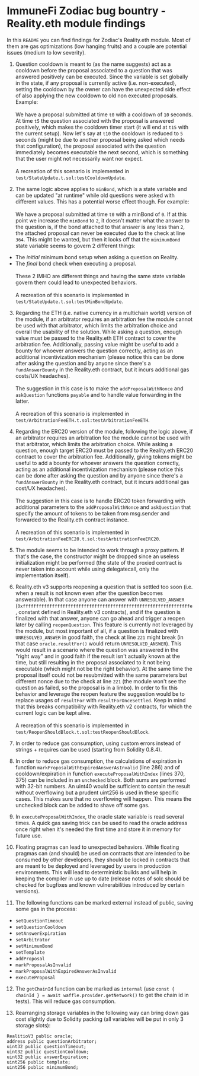 # ImmuneFi Zodiac bug bountry - Reality.eth module findings

In this `README` you can find findings for Zodiac's Reality.eth module. Most of
them are gas optimizations (low hanging fruits) and a couple are potential
issues (medium to low severity).

1. Question cooldown is meant to (as the name suggests) act as a cooldown before
   the proposal associated to a question that was answered positively can be
   executed. Since the variable is set globally in the state, if any proposal is
   currently active (i.e. non-executed), setting the cooldown by the owner can
   have the unexpected side effect of also applying the new cooldown to old non
   executed proposals. Example: <br/><br/>We have a proposal submitted at time
   `t0` with a cooldown of `10` seconds. At time `t5` the question associated
   with the proposal is answered positively, which makes the cooldown timer
   start (it will end at `t15` with the current setup). Now let's say at `t10`
   the cooldown is reduced to `5` seconds (might be due to another proposal
   being asked which needs that configuration), the proposal associated with the
   question immediately becomes executable the next second, which is something
   that the user might not necessarily want nor expect. <br/><br/>A recreation
   of this scenario is implemented in
   `test/StateUpdate.t.sol:testCooldownUpdate`.

2. The same logic above applies to `minBond`, which is a state variable and can
   be updated "at runtime" while old questions were asked with different values.
   This has a potential worse effect though. For example: <br/><br/> We have a
   proposal submitted at time `t0` with a minBond of `0`. If at this point we
   increase the `minBond` to `2`, it doesn't matter what the answer to the
   question is, if the bond attached to that answer is any less than `2`, the
   attached proposal can never be executed due to the check at line `364`. This
   might be wanted, but then it looks off that the `minimumBond` state variable
   seems to govern 2 different things: <br/>

- The _initial_ minimum bond setup when asking a question on Reality.
- The _final_ bond check when executing a proposal. <br/><br/> These 2 IMHO are
  different things and having the same state variable govern them could lead to
  unexpected behaviors. <br/><br/> A recreation of this scenario is implemented
  in `test/StateUpdate.t.sol:testMinBondUpdate`.

3. Regarding the ETH (i.e. native currency in a multichain world) version of the
   module, if an arbitrator requires an arbitration fee the module cannot be
   used with that arbitrator, which limits the arbitration choice and overall
   the usability of the solution. While asking a question, enough value must be
   passed to the Reality.eth ETH contract to cover the arbitration fee.
   Additionally, passing value might be useful to add a bounty for whoever
   answers the question correctly, acting as an additional incentivization
   mechanism (please notice this can be done after asking the question and by
   anyone since there's a `fundAnswerBounty` in the Reality.eth contract, but it
   incurs additional gas costs/UX headaches). <br/><br/> The suggestion in this
   case is to make the `addProposalWithNonce` and `askQuestion` functions
   `payable` and to handle value forwarding in the latter. <br/><br/> A
   recreation of this scenario is implemented in
   `test/ArbitrationFeeETH.t.sol:testArbitrationFeeETH`.

4. Regarding the ERC20 version of the module, following the logic above, if an
   arbitrator requires an arbitration fee the module cannot be used with that
   arbitrator, which limits the arbitration choice. While asking a question,
   enough target ERC20 must be passed to the Reality.eth ERC20 contract to cover
   the arbitration fee. Additionally, giving tokens might be useful to add a
   bounty for whoever answers the question correctly, acting as an additional
   incentivization mechanism (please notice this can be done after asking the
   question and by anyone since there's a `fundAnswerBounty` in the Reality.eth
   contract, but it incurs additional gas cost/UX headaches). <br/><br/> The
   suggestion in this case is to handle ERC20 token forwarding with additional
   parameters to the `addProposalWithNonce` and `askQuestion` that specify the
   amount of tokens to be taken from msg.sender and forwarded to the Reality.eth
   contract instance. <br/><br/> A recreation of this scenario is implemented in
   `test/ArbitrationFeeERC20.t.sol:testArbitrationFeeERC20`.

5. The module seems to be intended to work through a proxy pattern. If that's
   the case, the constructor might be dropped since an useless initialization
   might be performed (the state of the proxied contract is never taken into
   account while using delegatecall, only the implementation itself).

6. Reality.eth v3 supports reopening a question that is settled too soon (i.e.
   when a result is not known even after the question becomes answerable). In
   that case anyone can answer with `UNRESOLVED_ANSWER`
   (`0xfffffffffffffffffffffffffffffffffffffffffffffffffffffffffffffffe`,
   constant defined in Reality.eth v3 contracts), and if the question is
   finalized with that answer, anyone can go ahead and trigger a reopen later by
   calling `reopenQuestion`. This feature is currently not leveraged by the
   module, but most important of all, if a question is finalized with
   `UNRESOLVED_ANSWER` in good faith, the check at line `221` might break (in
   that case `oracle.resultFor()` would return `UNRESOLVED_ANSWER`). This would
   result in a scenario where the question was answered in the "right way" and
   in good faith if the result isn't actually known at the time, but still
   resulting in the proposal associated to it not being executable (which might
   not be the right behavior). At the same time the proposal itself could not be
   resubmitted with the same parameters but different nonce due to the check at
   line `221` (the module won't see the question as failed, so the proposal is
   in a limbo). In order to fix this behavior and leverage the reopen feature
   the suggestion would be to replace usages of `resultFor` with
   `resultForOnceSettled`. Keep in mind that this breaks compatibility with
   Reality.eth v2 contracts, for which the current logic can be kept alive.
   <br/><br/> A recreation of this scenario is implemented in
   `test/ReopenShouldBlock.t.sol:testReopenShouldBlock`.

7. In order to reduce gas consumption, using custom errors instead of strings +
   requires can be used (starting from Solidity 0.8.4).

8. In order to reduce gas consumption, the calculations of expiration in
   function `markProposalWithExpiredAnswerAsInvalid` (line 286) and of
   cooldown/expiration in function `executeProposalWithIndex` (lines 370, 375)
   can be included in an `unchecked` block. Both sums are performed with 32-bit
   numbers. An uint40 would be sufficient to contain the result without
   overflowing but a prudent uint256 is used in these specific cases. This makes
   sure that no overflowing will happen. This means the unchecked block can be
   added to shave off some gas.

9. In `executeProposalWithIndex`, the oracle state variable is read several
   times. A quick gas saving trick can be used to read the oracle address once
   right when it's needed the first time and store it in memory for future use.

10. Floating pragmas can lead to unexpected behaviors. While floating pragmas
    can (and should) be used on contracts that are intended to be consumed by
    other developers, they should be locked in contracts that are meant to be
    deployed and leveraged by users in production environments. This will lead
    to deterministic builds and will help in keeping the compiler in use up to
    date (release notes of solc should be checked for bugfixes and known
    vulnerabilities introduced by certain versions).

11. The following functions can be marked external instead of public, saving
    some gas in the process:

- `setQuestionTimeout`
- `setQuestionCooldown`
- `setAnswerExpiration`
- `setArbitrator`
- `setMinimumBond`
- `setTemplate`
- `addProposal`
- `markProposalAsInvalid`
- `markProposalWithExpiredAnswerAsInvalid`
- `executeProposal`

12. The `getChainId` function can be marked as `internal` (use
    `const { chainId } = await waffle.provider.getNetwork()` to get the chain id
    in tests). This will reduce gas consumption.

13. Rearranging storage variables in the following way can bring down gas cost
    slightly due to Solidity packing (all variables will be put in only 3
    storage slots):

```
RealitioV3 public oracle;
address public questionArbitrator;
uint32 public questionTimeout;
uint32 public questionCooldown;
uint32 public answerExpiration;
uint256 public template;
uint256 public minimumBond;
```
